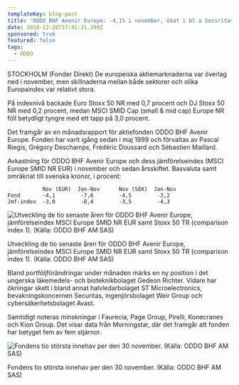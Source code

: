 ```yaml
---
templateKey: blog-post
title: 'ODDO BHF Avenir Europe: -4,1% i november, ökat i bl a Securitas'
date: 2018-12-28T17:41:21.299Z
sponsored: true
featured: false
tags:
  - ODDO
---
```

STOCKHOLM (Fonder Direkt) De europeiska aktiemarknaderna var överlag ned i november, men skillnaderna mellan både sektorer och olika Europaindex var relativt stora.

På indexnivå backade Euro Stoxx 50 NR med 0,7 procent och DJ Stoxx 50 NR med 0,2 procent, medan MSCI SMID Cap (small & mid cap) Europe NR föll betydligt tyngre med ett tapp på 3,0 procent.

Det framgår av en månadsrapport för aktiefonden ODDO BHF Avenir Europe. Fonden har varit igång sedan i maj 1999 och förvaltas av Pascal Riegis, Grégory Deschamps, Frédéric Doussard och Sébastien Maillard.

Avkastning för ODDO BHF Avenir Europe och dess jämförelseindex (MSCI Europe SMID NR EUR) i november och sedan årsskiftet. Basvaluta samt omräknat till svenska kronor, i procent:

```
           Nov (EUR)  Jan-Nov      Nov (SEK)  Jan-Nov          
Fond       -4,1        -7,6        -4,5        -3,2            
Jmf-index  -3,0        -8,4        -3,5        -4,3   
```



![Utveckling de tio senaste åren för ODDO BHF Avenir Europe, jämförelseindex MSCI Europe SMID NR EUR samt Stoxx 50 TR (comparison index 1). (Källa: ODDO BHF AM SAS)](/img/oddoavenir.png)

<span class="image-caption">Utveckling de tio senaste åren för ODDO BHF Avenir Europe, jämförelseindex MSCI Europe SMID NR EUR samt Stoxx 50 TR (comparison index 1). (Källa: ODDO BHF AM SAS)</span>



Bland portföljförändringar under månaden märks en ny position i det ungerska läkemedels- och bioteknikbolaget Gedeon Richter. Vidare har ökningar skett i bland annat halvledarbolaget ST Microelectronics, bevakningskoncernen Securitas, ingenjörsbolaget Weir Group och cybersäkerhetsbolaget Avast.



Samtidigt noteras minskningar i Faurecia, Page Group, Pirelli, Konecranes och Kion Group. Det visar data från Morningstar, där det framgår att fonden har betyget fem av fem stjärnor.



![Fondens tio största innehav per den 30 november. (Källa: ODDO BHF AM SAS)](/img/131.png)

<span class="image-caption">Fondens tio största innehav per den 30 november. (Källa: ODDO BHF AM SAS)</span>
